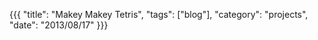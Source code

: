 ﻿{{{
  "title": "Makey Makey Tetris",
  "tags": ["blog"],
  "category": "projects",
  "date": "2013/08/17"
}}}
